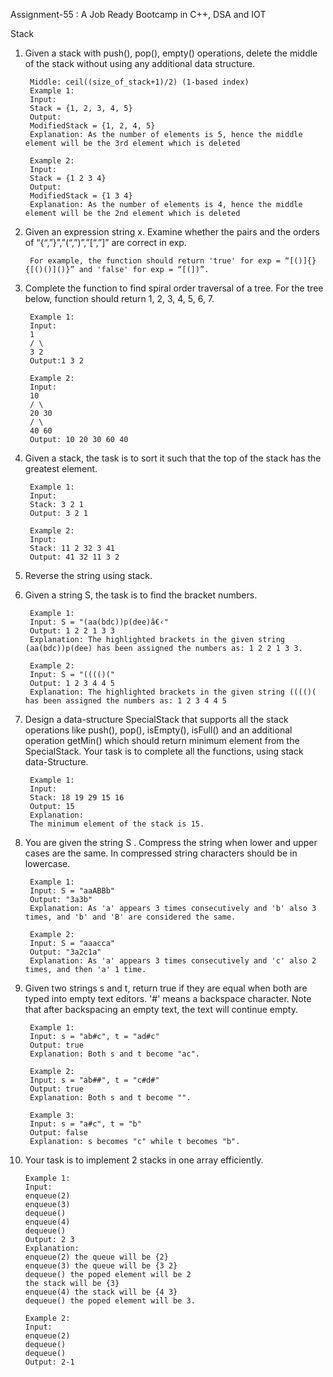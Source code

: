 Assignment-55 : A Job Ready Bootcamp in C++, DSA and IOT

Stack

1. Given a stack with push(), pop(), empty() operations, delete the middle of the stack without using any additional data structure.
 
        Middle: ceil((size_of_stack+1)/2) (1-based index)
        Example 1:
        Input:
        Stack = {1, 2, 3, 4, 5}
        Output:
        ModifiedStack = {1, 2, 4, 5}
        Explanation: As the number of elements is 5, hence the middle element will be the 3rd element which is deleted
        
        Example 2:
        Input:
        Stack = {1 2 3 4}
        Output:
        ModifiedStack = {1 3 4}
        Explanation: As the number of elements is 4, hence the middle element will be the 2nd element which is deleted

2. Given an expression string x. Examine whether the pairs and the orders of “{“,”}”,”(“,”)”,”[“,”]” are correct in exp.

        For example, the function should return 'true' for exp = “[()]{}{[()()]()}” and 'false' for exp = “[(])”.
        
3. Complete the function to find spiral order traversal of a tree. For the tree below, function should return 1, 2, 3, 4, 5, 6, 7.

        Example 1:
        Input:
        1
        / \
        3 2
        Output:1 3 2
        
        Example 2:
        Input:
        10
        / \
        20 30
        / \
        40 60
        Output: 10 20 30 60 40

4. Given a stack, the task is to sort it such that the top of the stack has the greatest element.

        Example 1:
        Input:
        Stack: 3 2 1
        Output: 3 2 1
        
        Example 2:
        Input:
        Stack: 11 2 32 3 41
        Output: 41 32 11 3 2

5. Reverse the string using stack.

6. Given a string S, the task is to find the bracket numbers.

        Example 1:
        Input: S = "(aa(bdc))p(dee)â€‹"
        Output: 1 2 2 1 3 3
        Explanation: The highlighted brackets in the given string (aa(bdc))p(dee) has been assigned the numbers as: 1 2 2 1 3 3.
        
        Example 2:
        Input: S = "(((()("
        Output: 1 2 3 4 4 5
        Explanation: The highlighted brackets in the given string (((()( has been assigned the numbers as: 1 2 3 4 4 5

7. Design a data-structure SpecialStack that supports all the stack operations like push(), pop(), isEmpty(), isFull() and an additional operation getMin() which should return minimum element from the SpecialStack. Your task is to complete all the functions, using stack data-Structure.

        Example 1:
        Input:
        Stack: 18 19 29 15 16
        Output: 15
        Explanation:
        The minimum element of the stack is 15.

8. You are given the string S . Compress the string when lower and upper cases are the same. In compressed string characters should be in lowercase.

        Example 1:
        Input: S = "aaABBb"
        Output: "3a3b"
        Explanation: As 'a' appears 3 times consecutively and 'b' also 3 times, and 'b' and 'B' are considered the same.
        
        Example 2:
        Input: S = "aaacca"
        Output: "3a2c1a"
        Explanation: As 'a' appears 3 times consecutively and 'c' also 2 times, and then 'a' 1 time.

9. Given two strings s and t, return true if they are equal when both are typed into empty text editors. '#' means a backspace character. Note that after backspacing an empty text, the text will continue empty.

        Example 1:
        Input: s = "ab#c", t = "ad#c"
        Output: true
        Explanation: Both s and t become "ac".

        Example 2:
        Input: s = "ab##", t = "c#d#"
        Output: true
        Explanation: Both s and t become "".
        
        Example 3:
        Input: s = "a#c", t = "b"
        Output: false
        Explanation: s becomes "c" while t becomes "b".

10. Your task is to implement 2 stacks in one array efficiently.
        
        Example 1:
        Input:
        enqueue(2)
        enqueue(3)
        dequeue()
        enqueue(4)
        dequeue()
        Output: 2 3
        Explanation:
        enqueue(2) the queue will be {2}
        enqueue(3) the queue will be {3 2}
        dequeue() the poped element will be 2
        the stack will be {3}
        enqueue(4) the stack will be {4 3}
        dequeue() the poped element will be 3.
        
        Example 2:
        Input:
        enqueue(2)
        dequeue()
        dequeue()
        Output: 2-1

